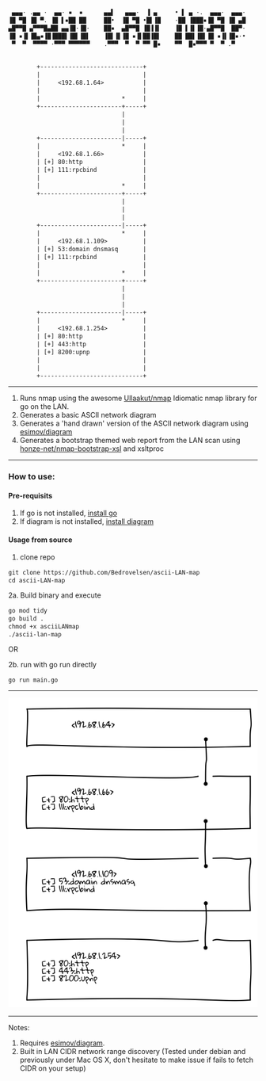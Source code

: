 ```
 ▄▄▄· .▄▄ ·  ▄▄· ▪  ▪      ▄▄▌   ▄▄▄·  ▐ ▄     • ▌ ▄ ·.  ▄▄▄·  ▄▄▄·
▐█ ▀█ ▐█ ▀. ▐█ ▌▪██ ██     ██•  ▐█ ▀█ •█▌▐█    ·██ ▐███▪▐█ ▀█ ▐█ ▄█
▄█▀▀█ ▄▀▀▀█▄██ ▄▄▐█·▐█·    ██▪  ▄█▀▀█ ▐█▐▐▌    ▐█ ▌▐▌▐█·▄█▀▀█  ██▀·
▐█ ▪▐▌▐█▄▪▐█▐███▌▐█▌▐█▌    ▐█▌▐▌▐█ ▪▐▌██▐█▌    ██ ██▌▐█▌▐█ ▪▐▌▐█▪·•
 ▀  ▀  ▀▀▀▀ ·▀▀▀ ▀▀▀▀▀▀    .▀▀▀  ▀  ▀ ▀▀ █▪    ▀▀  █▪▀▀▀ ▀  ▀ .▀   
```

```

		+-----------------------------+
		|                             |
		|     <192.68.1.64>           |
		|                             |
		|                       *     |
		+-----------------------+-----+
		                        |
		                        |
		                        |
		+-----------------------|-----+
		|                       *     |
		|     <192.68.1.66>           |
		| [+] 80:http                 |
		| [+] 111:rpcbind             |
		|                             |
		|                       *     |
		+-----------------------+-----+
		                        |
		                        |
		                        |
		+-----------------------|-----+
		|                       *     |
		|     <192.68.1.109>          |
		| [+] 53:domain dnsmasq       |
		| [+] 111:rpcbind             |
		|                             |
		|                       *     |
		+-----------------------+-----+
		                        |
		                        |
		                        |
		+-----------------------|-----+
		|                       *     |
		|     <192.68.1.254>          |
		| [+] 80:http                 |
		| [+] 443:http                |
		| [+] 8200:upnp               |
		|                             |
		|                             |
		+-----------------------------+
```

---

1. Runs nmap using the awesome [Ullaakut/nmap](https://github.com/Ullaakut/nmap) Idiomatic nmap library for go on the LAN.
2. Generates a basic ASCII network diagram
3. Generates a 'hand drawn' version of the ASCII network diagram using [esimov/diagram](https://github.com/esimov/diagram)
4. Generates a bootstrap themed web report from the LAN scan using [honze-net/nmap-bootstrap-xsl](https://github.com/honze-net/nmap-bootstrap-xsl) and xsltproc

---

### How to use:
#### Pre-requisits
1. If go is not installed, [install go](https://golang.org/doc/install)
2. If diagram is not installed, [install diagram](https://github.com/esimov/diagram)

#### Usage from source

1. clone repo

```
git clone https://github.com/Bedrovelsen/ascii-LAN-map
cd ascii-LAN-map
```

2a. Build binary and execute

```
go mod tidy
go build .
chmod +x asciiLANmap
./ascii-lan-map
```
OR

2b. run with go run directly

```
go run main.go
```

---
![LAN_DRAWING](https://raw.githubusercontent.com/Bedrovelsen/ascii-LAN-map/master/31055B27-C948-4F01-8344-BE5B6C0C329D.png)


---
Notes:
1. Requires [esimov/diagram](https://github.com/esimov/diagram).
2. Built in LAN CIDR network range discovery (Tested under debian and previously under Mac OS X, don't hesitate to make issue if fails to fetch CIDR on your setup)
